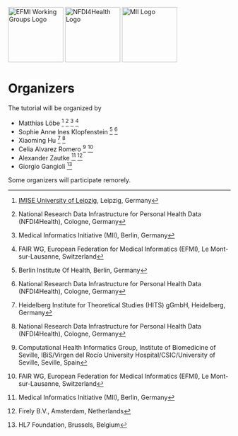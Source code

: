 <span class="logo"><img src="https://efmi.org/wp-content/uploads/2019/11/EFMI_Logo_new_wg-587x235.png" alt="EFMI Working Groups Logo" width="125"></span>
<span class="logo"><img src="https://www.nfdi4health.de/images/logo/nfdi4health.svg" alt="NFDI4Health Logo" width="125"></span>
<span class="logo"><img src="https://www.medizininformatik-initiative.de/themes/custom/mii/assets/img/Logo_MII_270px_Hoehe_de.png" alt="MII Logo" width="125"></span>

# Organizers

The tutorial will be organized by

- Matthias Löbe [^1] [^2] [^3] [^4]
- Sophie Anne Ines Klopfenstein [^5] [^2]
- Xiaoming Hu [^6] [^2]
- Celia Alvarez Romero [^7] [^4]
- Alexander Zautke [^3] [^8]
- Giorgio Gangioli [^9]

Some organizers will participate remorely.

[^1]: [IMISE University of Leipzig](https://www.imise.uni-leipzig.de/en), Leipzig, Germany
[^2]: National Research Data Infrastructure for Personal Health Data (NFDI4Health), Cologne, Germany
[^3]: Medical Informatics Initiative (MII), Berlin, Germany
[^4]: FAIR WG, European Federation for Medical Informatics (EFMI), Le Mont-sur-Lausanne, Switzerland
[^5]: Berlin Institute Of Health, Berlin, Germany
[^6]: Heidelberg Institute for Theoretical Studies (HITS) gGmbH, Heidelberg, Germany
[^7]: Computational Health Informatics Group, Institute of Biomedicine of Seville, IBiS/Virgen del Rocío University Hospital/CSIC/University of Seville, Seville, Spain
[^8]: Firely B.V., Amsterdam, Netherlands
[^9]: HL7 Foundation, Brussels, Belgium
